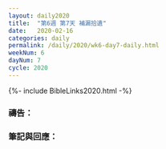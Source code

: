 ```yaml
---
layout: daily2020
title:  "第6週 第7天 補漏拾遺"
date:   2020-02-16
categories: daily
permalink: /daily/2020/wk6-day7-daily.html
weekNum: 6
dayNum: 7
cycle: 2020
---
```


{%- include BibleLinks2020.html -%}

### 禱告：

### 筆記與回應：
